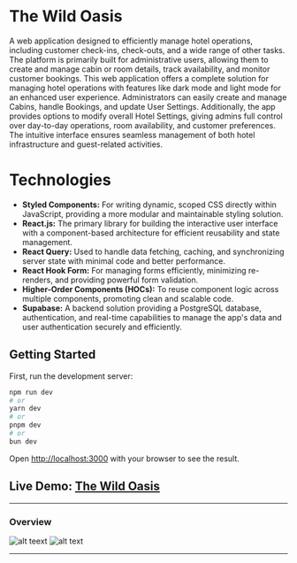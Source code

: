 # The Wild Oasis

A web application designed to efficiently manage hotel operations, including customer check-ins, check-outs, and a wide range of other tasks. The platform is primarily built for administrative users, allowing them to create and manage cabin or room details, track availability, and monitor customer bookings. This web application offers a complete solution for managing hotel operations with features like dark mode and light mode for an enhanced user experience. Administrators can easily create and manage Cabins, handle Bookings, and update User Settings. Additionally, the app provides options to modify overall Hotel Settings, giving admins full control over day-to-day operations, room availability, and customer preferences. The intuitive interface ensures seamless management of both hotel infrastructure and guest-related activities.

# Technologies
 - **Styled Components:** For writing dynamic, scoped CSS directly within JavaScript, providing a more modular and maintainable styling solution.
 - **React.js:** The primary library for building the interactive user interface with a component-based architecture for efficient reusability and state management.
 - **React Query:** Used to handle data fetching, caching, and synchronizing server state with minimal code and better performance.
 - **React Hook Form:** For managing forms efficiently, minimizing re-renders, and providing powerful form validation.
 - **Higher-Order Components (HOCs):** To reuse component logic across multiple components, promoting clean and scalable code.
 - **Supabase:** A backend solution providing a PostgreSQL database, authentication, and real-time capabilities to manage the app's data and user authentication securely and efficiently.

## Getting Started

First, run the development server:

```bash
npm run dev
# or
yarn dev
# or
pnpm dev
# or
bun dev
```

Open [http://localhost:3000](http://localhost:3000) with your browser to see the result.


## Live Demo: [The Wild Oasis](https://the-wild-oasis-ysin.netlify.app/login)
<hr>

### Overview
![alt teext](https://github.com/Y3ASIN/readme-edit-files/blob/main/the-wild-oasis/Login.png 'Login')
![alt text](https://github.com/Y3ASIN/readme-edit-files/blob/main/the-wild-oasis/Dashboard.png 'Dashboard')
<!--
![alt text](https://github.com/Y3ASIN/readme-edit-files/blob/main/the-wild-oasis/Booking.png 'Bookings')
![alt text](https://github.com/Y3ASIN/readme-edit-files/blob/main/the-wild-oasis/Cabins.png 'Cabins')
![alt text](https://github.com/Y3ASIN/readme-edit-files/blob/main/the-wild-oasis/Users.png 'Users')
![alt text](https://github.com/Y3ASIN/readme-edit-files/blob/main/the-wild-oasis/Settings.png 'Settings')
-->
<hr>
